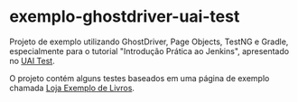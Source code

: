 exemplo-ghostdriver-uai-test
==========================

Projeto de exemplo utilizando GhostDriver, Page Objects, TestNG e Gradle, especialmente para o tutorial "Introdução Prática ao Jenkins", apresentado no [UAI Test](http://uaitest.webs.com/).

O projeto contém alguns testes baseados em uma página de exemplo chamada [Loja Exemplo de Livros](http://www.lojaexemplodelivros.com.br/).

